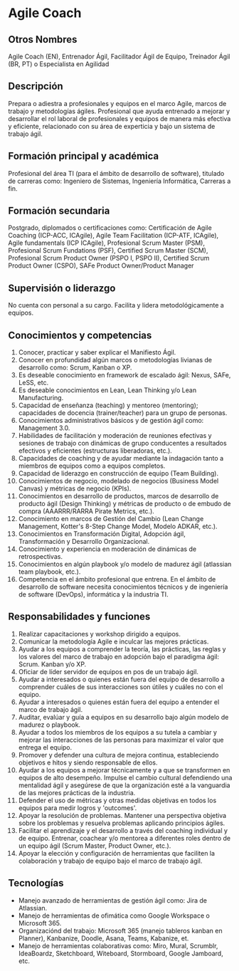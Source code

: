 # Agile Coach

## Otros Nombres

Agile Coach (EN), Entrenador Ágil, Facilitador Ágil de Equipo, Treinador Ágil (BR, PT) o Especialista en Agilidad

## Descripción

Prepara o adiestra a profesionales y equipos en el marco Agile, marcos de trabajo y metodologías ágiles. Profesional que ayuda entrenado a mejorar y desarrollar el rol laboral de profesionales y equipos de manera más efectiva y eficiente, relacionado con su área de experticia y bajo un sistema de trabajo ágil.

## Formación principal y académica

Profesional del área TI (para el ámbito de desarrollo de software), titulado de carreras como: Ingeniero de Sistemas, Ingeniería Informática, Carreras a fin.

## Formación secundaria

Postgrado, diplomados o certificaciones como: Certificación de Agile Coaching (ICP-ACC, ICAgile), Agile Team Facilitation (ICP-ATF, ICAgile), Agile fundamentals (ICP ICAgile), Profesional Scrum Master (PSM), Profesional Scrum Fundations (PSF), Certified Scrum Master (SCM), Profesional Scrum Product Owner (PSPO I, PSPO II), Certified Scrum Product Owner (CSPO), SAFe Product Owner/Product Manager

## Supervisión o liderazgo

No cuenta con personal a su cargo. Facilita y lidera metodológicamente a equipos.

## Conocimientos y competencias

1. Conocer, practicar y saber explicar el Manifiesto Ágil.
2. Conocer en profundidad algún marcos o metodologías livianas de desarrollo como: Scrum, Kanban o XP.
3. Es deseable conocimiento en framework de escalado ágil: Nexus, SAFe, LeSS, etc.
4. Es deseable conocimientos en Lean, Lean Thinking y/o Lean Manufacturing.
5. Capacidad de enseñanza (teaching) y mentoreo (mentoring); capacidades de docencia (trainer/teacher) para un grupo de personas.
6. Conocimientos administrativos básicos y de gestión ágil como: Management 3.0.
7. Habilidades de facilitación y moderación de reuniones efectivas y sesiones de trabajo con dinámicas de grupo conducentes a resultados efectivos y eficientes (estructuras liberadoras, etc.).
8. Capacidades de coaching y de ayudar mediante la indagación tanto a miembros de equipos como a equipos completos.
9. Capacidad de liderazgo en construcción de equipo (Team Building).
10. Conocimientos de negocio, modelado de negocios (Business Model Canvas) y métricas de negocio (KPIs). 
11. Conocimientos en desarrollo de productos, marcos de desarrollo de producto ágil (Design Thinking) y métricas de producto o de embudo de compra (AAARRR/RARRA Pirate Metrics, etc.).
12. Conocimiento en marcos de Gestión del Cambio (Lean Change Management, Kotter's 8-Step Change Model, Modelo ADKAR, etc.). 
13. Conocimientos en Transformación Digital, Adopción ágil, Transformación y Desarrollo Organizacional.
14. Conocimiento y experiencia en moderación de dinámicas de retrospectivas.
15. Conocimientos en algún playbook y/o modelo de madurez ágil (atlassian team playbook, etc.).
16. Competencia en el ámbito profesional que entrena. En el ámbito de desarrollo de software necesita conocimientos técnicos y de ingeniería de software (DevOps), informática y la industria TI.

## Responsabilidades y funciones

1. Realizar capacitaciones y workshop dirigido a equipos.
2. Comunicar la metodología Agile e inculcar las mejores prácticas.
3. Ayudar a los equipos a comprender la teoría, las prácticas, las reglas y los valores del marco de trabajo en adopción bajo el paradigma ágil: Scrum. Kanban y/o XP. 
4. Oficiar de líder servidor de equipos en pos de un trabajo ágil. 
5. Ayudar a interesados o quienes están fuera del equipo de desarrollo a comprender cuáles de sus interacciones son útiles y cuáles no con el equipo. 
6. Ayudar a interesados o quienes están fuera del equipo a entender el marco de trabajo ágil. 
7. Auditar, evalúar y guía a equipos en su desarrollo bajo algún modelo de madurez o playbook. 
8. Ayudar a todos los miembros de los equipos a su tutela a cambiar y mejorar las interacciones de las personas para maximizar el valor que entrega el equipo.
9. Promover y defender una cultura de mejora continua, estableciendo objetivos e hitos y siendo responsable de ellos.
10. Ayudar a los equipos a mejorar técnicamente y a que se transformen en equipos de alto desempeño.
Impulse el cambio cultural defendiendo una mentalidad ágil y asegúrese de que la organización esté a la vanguardia de las mejores prácticas de la industria.
11. Defender el uso de métricas y otras medidas objetivas en todos los equipos para medir logros y 'outcomes'.
12. Apoyar la resolución de problemas. Mantener una perspectiva objetiva sobre los problemas y resuelva problemas aplicando principios ágiles.
13. Facilitar el aprendizaje y el desarrollo a través del coaching individual y de equipo. Entrenar, coachear y/o mentorea a diferentes roles dentro de un equipo ágil (Scrum Master, Product Owner, etc.).
14. Apoyar la elección y configuración de herramientas que faciliten la colaboración y trabajo de equipo bajo el marco de trabajo ágil.

## Tecnologías

- Manejo avanzado de herramientas de gestión ágil como: Jira de Atlassian. 
- Manejo de herramientas de ofimática como Google Workspace o Microsoft 365. 
- Organizaciónd del trabajo: Microsoft 365 (manejo tableros kanban en Planner), Kanbanize, Doodle, Asana, Teams, Kabanize, et.
- Manejo de herramientas colaborativas como: Miro, Mural, Scrumblr, IdeaBoardz, Sketchboard, Witeboard, Stormboard, Google Jamboard, etc. 
